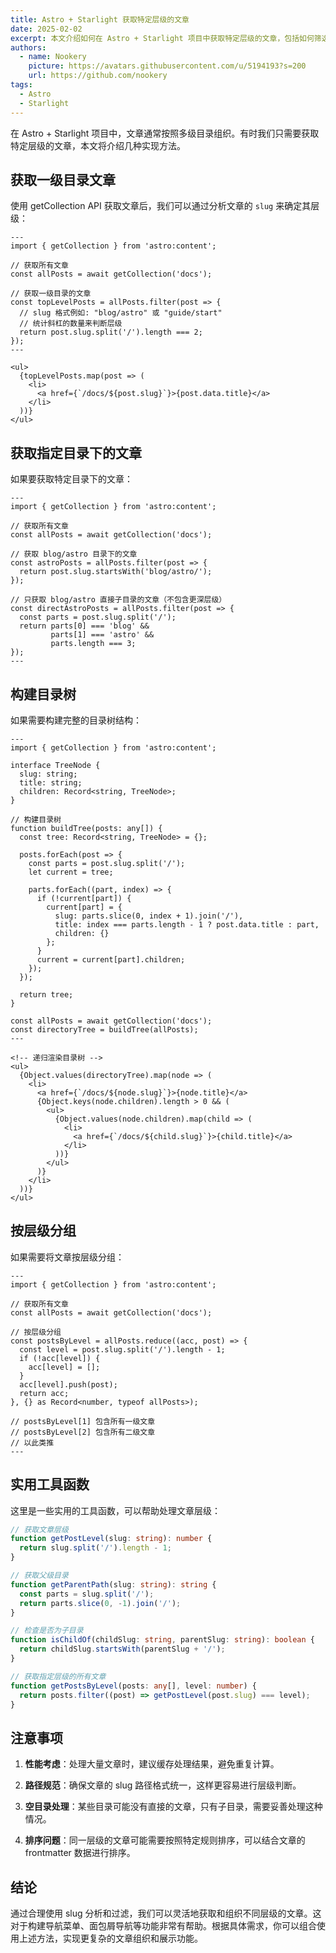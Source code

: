 ```yaml
---
title: Astro + Starlight 获取特定层级的文章
date: 2025-02-02
excerpt: 本文介绍如何在 Astro + Starlight 项目中获取特定层级的文章，包括如何筛选一级目录文章、获取子目录文章等。
authors:
  - name: Nookery
    picture: https://avatars.githubusercontent.com/u/5194193?s=200
    url: https://github.com/nookery
tags:
  - Astro
  - Starlight
---
```


在 Astro + Starlight 项目中，文章通常按照多级目录组织。有时我们只需要获取特定层级的文章，本文将介绍几种实现方法。

## 获取一级目录文章

使用 getCollection API 获取文章后，我们可以通过分析文章的 `slug` 来确定其层级：

```astro
---
import { getCollection } from 'astro:content';

// 获取所有文章
const allPosts = await getCollection('docs');

// 获取一级目录的文章
const topLevelPosts = allPosts.filter(post => {
  // slug 格式例如: "blog/astro" 或 "guide/start"
  // 统计斜杠的数量来判断层级
  return post.slug.split('/').length === 2;
});
---

<ul>
  {topLevelPosts.map(post => (
    <li>
      <a href={`/docs/${post.slug}`}>{post.data.title}</a>
    </li>
  ))}
</ul>
```

## 获取指定目录下的文章

如果要获取特定目录下的文章：

```astro
---
import { getCollection } from 'astro:content';

// 获取所有文章
const allPosts = await getCollection('docs');

// 获取 blog/astro 目录下的文章
const astroPosts = allPosts.filter(post => {
  return post.slug.startsWith('blog/astro/');
});

// 只获取 blog/astro 直接子目录的文章（不包含更深层级）
const directAstroPosts = allPosts.filter(post => {
  const parts = post.slug.split('/');
  return parts[0] === 'blog' &&
         parts[1] === 'astro' &&
         parts.length === 3;
});
---
```

## 构建目录树

如果需要构建完整的目录树结构：

```astro
---
import { getCollection } from 'astro:content';

interface TreeNode {
  slug: string;
  title: string;
  children: Record<string, TreeNode>;
}

// 构建目录树
function buildTree(posts: any[]) {
  const tree: Record<string, TreeNode> = {};

  posts.forEach(post => {
    const parts = post.slug.split('/');
    let current = tree;

    parts.forEach((part, index) => {
      if (!current[part]) {
        current[part] = {
          slug: parts.slice(0, index + 1).join('/'),
          title: index === parts.length - 1 ? post.data.title : part,
          children: {}
        };
      }
      current = current[part].children;
    });
  });

  return tree;
}

const allPosts = await getCollection('docs');
const directoryTree = buildTree(allPosts);
---

<!-- 递归渲染目录树 -->
<ul>
  {Object.values(directoryTree).map(node => (
    <li>
      <a href={`/docs/${node.slug}`}>{node.title}</a>
      {Object.keys(node.children).length > 0 && (
        <ul>
          {Object.values(node.children).map(child => (
            <li>
              <a href={`/docs/${child.slug}`}>{child.title}</a>
            </li>
          ))}
        </ul>
      )}
    </li>
  ))}
</ul>
```

## 按层级分组

如果需要将文章按层级分组：

```astro
---
import { getCollection } from 'astro:content';

// 获取所有文章
const allPosts = await getCollection('docs');

// 按层级分组
const postsByLevel = allPosts.reduce((acc, post) => {
  const level = post.slug.split('/').length - 1;
  if (!acc[level]) {
    acc[level] = [];
  }
  acc[level].push(post);
  return acc;
}, {} as Record<number, typeof allPosts>);

// postsByLevel[1] 包含所有一级文章
// postsByLevel[2] 包含所有二级文章
// 以此类推
---
```

## 实用工具函数

这里是一些实用的工具函数，可以帮助处理文章层级：

```typescript
// 获取文章层级
function getPostLevel(slug: string): number {
  return slug.split('/').length - 1;
}

// 获取父级目录
function getParentPath(slug: string): string {
  const parts = slug.split('/');
  return parts.slice(0, -1).join('/');
}

// 检查是否为子目录
function isChildOf(childSlug: string, parentSlug: string): boolean {
  return childSlug.startsWith(parentSlug + '/');
}

// 获取指定层级的所有文章
function getPostsByLevel(posts: any[], level: number) {
  return posts.filter((post) => getPostLevel(post.slug) === level);
}
```

## 注意事项

1. **性能考虑**：处理大量文章时，建议缓存处理结果，避免重复计算。

2. **路径规范**：确保文章的 slug 路径格式统一，这样更容易进行层级判断。

3. **空目录处理**：某些目录可能没有直接的文章，只有子目录，需要妥善处理这种情况。

4. **排序问题**：同一层级的文章可能需要按照特定规则排序，可以结合文章的 frontmatter 数据进行排序。

## 结论

通过合理使用 slug 分析和过滤，我们可以灵活地获取和组织不同层级的文章。这对于构建导航菜单、面包屑导航等功能非常有帮助。根据具体需求，你可以组合使用上述方法，实现更复杂的文章组织和展示功能。
